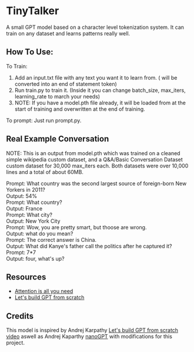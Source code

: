 # TinyTalker
A small GPT model based on a character level tokenization system. It can train on any dataset and learns patterns really well.

## How To Use:
To Train:
1) Add an input.txt file with any text you want it to learn from. (<eos> will be converted into an end of statement token)
2) Run train.py to train it. (Inside it you can change batch_size, max_iters, learning_rate to march your needs)
3) NOTE: If you have a model.pth file already, it will be loaded from at the start of training and overwritten at the end of training.

To prompt:
Just run prompt.py.

## Real Example Conversation 
NOTE: This is an output from model.pth which was trained on a cleaned simple wikipedia custom dataset, and a Q&A/Basic Conversation Dataset custom dataset for 30,000 max_iters each. Both datasets were over 10,000 lines and a total of about 60MB.

Prompt: What country was the second largest source of foreign-born New Yorkers in 2011?<br>
Output: 54%<br>
Prompt: What country?<br>
Output: France<br>
Prompt: What city?<br>
Output: New York City<br>
Prompt: Wow, you are pretty smart, but thoose are wrong.<br>
Output: what do you mean?<br>
Prompt: The correct answer is China.<br>
Output: What did Kanye's father call the politics after he captured it?<br>
Prompt: 7*7<br>
Output: four, what's up?

## Resources
- [Attention is all you need](https://arxiv.org/abs/1706.03762)
- [Let's build GPT from scratch](https://youtu.be/kCc8FmEb1nY)

## Credits
This model is inspired by Andrej Karpathy [Let's build GPT from scratch video](https://youtu.be/kCc8FmEb1nY) aswell as Andrej Kaparthy [nanoGPT](https://github.com/karpathy/nanoGPT/) with modifications for this project.
